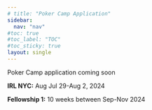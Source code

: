 ```yaml
---
# title: "Poker Camp Application"
sidebar:
  nav: "nav"
#toc: true
#toc_label: "TOC"
#toc_sticky: true
layout: single
---
```


Poker Camp application coming soon

**IRL NYC:** Aug Jul 29-Aug 2, 2024

**Fellowship 1:** 10 weeks between Sep-Nov 2024
